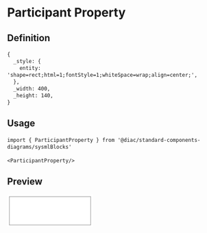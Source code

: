 # Participant Property

## Definition

```
{
  _style: { 
    entity: 'shape=rect;html=1;fontStyle=1;whiteSpace=wrap;align=center;',
  },
  _width: 400,
  _height: 140,
}
```

## Usage

```
import { ParticipantProperty } from '@diac/standard-components-diagrams/sysmlBlocks'

<ParticipantProperty/>
```

## Preview

<img src="./participant-property.png" width="200"/>
